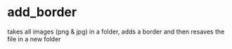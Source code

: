 # add_border
takes all images (png &amp; jpg) in a folder, adds a border and then resaves the file in a new folder
